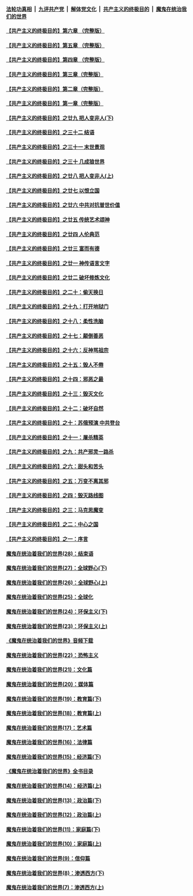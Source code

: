 ####  [法轮功真相](../../../../basic/blob/master/README.md?t=06021002) &nbsp;|&nbsp; [九评共产党](../../../../9ping.md/blob/master/README.md?t=06021002) &nbsp;|&nbsp; [解体党文化](../../../../jtdwh.md/blob/master/README.md?t=06021002)  &nbsp;|&nbsp; [共产主义的终极目的](../../../../gczydzjmd.md/blob/master/README.md?t=06021002) &nbsp;|&nbsp; [魔鬼在统治我们的世界](../../../../mgztzwmdsj.md/blob/master/README.md?t=06021002) 

#### [【共产主义的终极目的】第六章 （完整版）](../pages/nsc422/n11428913.md?t=06021002) 

#### [【共产主义的终极目的】第五章 （完整版）](../pages/nsc422/n11428912.md?t=06021002) 

#### [【共产主义的终极目的】第四章 （完整版）](../pages/nsc422/n11428907.md?t=06021002) 

#### [【共产主义的终极目的】第三章（完整版）](../pages/nsc422/n11428848.md?t=06021002) 

#### [【共产主义的终极目的】第二章（完整版）](../pages/nsc422/n11428831.md?t=06021002) 

#### [【共产主义的终极目的】第一章（完整版）](../pages/nsc422/n11417651.md?t=06021002) 

#### [【共产主义的终极目的】之廿九 把人变非人(下)](../pages/nsc422/n11344140.md?t=06021002) 

#### [【共产主义的终极目的】之三十二 结语](../pages/nsc422/n11360535.md?t=06021002) 

#### [【共产主义的终极目的】之三十一 末世景观](../pages/nsc422/n11351129.md?t=06021002) 

#### [【共产主义的终极目的】之三十 几成狼世界](../pages/nsc422/n11348280.md?t=06021002) 

#### [【共产主义的终极目的】之廿八 把人变非人(上)](../pages/nsc422/n11340492.md?t=06021002) 

#### [【共产主义的终极目的】之廿七 以恨立国](../pages/nsc422/n11336944.md?t=06021002) 

#### [【共产主义的终极目的】之廿六 中共对抗普世价值](../pages/nsc422/n11324785.md?t=06021002) 

#### [【共产主义的终极目的】之廿五 传统艺术颂神](../pages/nsc422/n11296396.md?t=06021002) 

#### [【共产主义的终极目的】之廿四 人伦典范](../pages/nsc422/n11296397.md?t=06021002) 

#### [【共产主义的终极目的】之廿三 富而有德](../pages/nsc422/n11283598.md?t=06021002) 

#### [【共产主义的终极目的】之廿一 神传语言文字](../pages/nsc422/n11263265.md?t=06021002) 

#### [【共产主义的终极目的】之廿二 破坏修炼文化](../pages/nsc422/n11245728.md?t=06021002) 

#### [【共产主义的终极目的】之二十：偷天换日](../pages/nsc422/n11238846.md?t=06021002) 

#### [【共产主义的终极目的】之十九：打开地狱门](../pages/nsc422/n11206376.md?t=06021002) 

#### [【共产主义的终极目的】之十八：柔性洗脑](../pages/nsc422/n11199994.md?t=06021002) 

#### [【共产主义的终极目的】之十七：颠倒善恶](../pages/nsc422/n11179782.md?t=06021002) 

#### [【共产主义的终极目的】之十六：反神骂祖宗](../pages/nsc422/n11166798.md?t=06021002) 

#### [【共产主义的终极目的】之十五：毁人不倦](../pages/nsc422/n11166792.md?t=06021002) 

#### [【共产主义的终极目的】之十四：邪恶之最](../pages/nsc422/n11150249.md?t=06021002) 

#### [【共产主义的终极目的】之十三：毁灭文化](../pages/nsc422/n11135227.md?t=06021002) 

#### [【共产主义的终极目的】之十二：破坏自然](../pages/nsc422/n11135214.md?t=06021002) 

#### [【共产主义的终极目的】之十：苏俄预演 中共登台](../pages/nsc422/n11118424.md?t=06021002) 

#### [【共产主义的终极目的】之十一：屠杀精英](../pages/nsc422/n11118442.md?t=06021002) 

#### [【共产主义的终极目的】之九：共产邪灵一路杀](../pages/nsc422/n11114139.md?t=06021002) 

#### [【共产主义的终极目的】之六：甜头和苦头](../pages/nsc422/n11096971.md?t=06021002) 

#### [【共产主义的终极目的】之五：万变不离其邪](../pages/nsc422/n11091285.md?t=06021002) 

#### [【共产主义的终极目的】之四：毁灭路线图](../pages/nsc422/n11086284.md?t=06021002) 

#### [【共产主义的终极目的】之三：马克思魔变](../pages/nsc422/n11061941.md?t=06021002) 

#### [【共产主义的终极目的】之二：中心之国](../pages/nsc422/n11047728.md?t=06021002) 

#### [【共产主义的终极目的】之一：序言](../pages/nsc422/n11086077.md?t=06021002) 

#### [魔鬼在统治着我们的世界(28)：结束语](../pages/nsc422/n10936246.md?t=06021002) 

#### [魔鬼在统治着我们的世界(27)：全球野心(下)](../pages/nsc422/n10928319.md?t=06021002) 

#### [魔鬼在统治着我们的世界(26)：全球野心(上)](../pages/nsc422/n10900318.md?t=06021002) 

#### [魔鬼在统治着我们的世界(25)：全球化](../pages/nsc422/n10788205.md?t=06021002) 

#### [魔鬼在统治着我们的世界(24)：环保主义(下)](../pages/nsc422/n10695307.md?t=06021002) 

#### [魔鬼在统治着我们的世界(23)：环保主义(上)](../pages/nsc422/n10688613.md?t=06021002) 

#### [《魔鬼在统治着我们的世界》音频下载](../pages/nsc422/n10635553.md?t=06021002) 

#### [魔鬼在统治着我们的世界(22)：恐怖主义](../pages/nsc422/n10614727.md?t=06021002) 

#### [魔鬼在统治着我们的世界(21)：文化篇](../pages/nsc422/n10597706.md?t=06021002) 

#### [魔鬼在统治着我们的世界(20)：媒体篇](../pages/nsc422/n10586579.md?t=06021002) 

#### [魔鬼在统治着我们的世界(19)：教育篇(下)](../pages/nsc422/n10564808.md?t=06021002) 

#### [魔鬼在统治着我们的世界(18)：教育篇(上)](../pages/nsc422/n10526970.md?t=06021002) 

#### [魔鬼在统治着我们的世界(17)：艺术篇](../pages/nsc422/n10499093.md?t=06021002) 

#### [魔鬼在统治着我们的世界(16)：法律篇](../pages/nsc422/n10485969.md?t=06021002) 

#### [魔鬼在统治着我们的世界(15)：经济篇(下)](../pages/nsc422/n10469975.md?t=06021002) 

#### [《魔鬼在统治着我们的世界》全书目录](../pages/nsc422/n10464261.md?t=06021002) 

#### [魔鬼在统治着我们的世界(14)：经济篇(上)](../pages/nsc422/n10457370.md?t=06021002) 

#### [魔鬼在统治着我们的世界(13)：政治篇(下)](../pages/nsc422/n10448270.md?t=06021002) 

#### [魔鬼在统治着我们的世界(12)：政治篇(上)](../pages/nsc422/n10444576.md?t=06021002) 

#### [魔鬼在统治着我们的世界(11)：家庭篇(下)](../pages/nsc422/n10440961.md?t=06021002) 

#### [魔鬼在统治着我们的世界(10)：家庭篇(上)](../pages/nsc422/n10435448.md?t=06021002) 

#### [魔鬼在统治着我们的世界(9)：信仰篇](../pages/nsc422/n10432159.md?t=06021002) 

#### [魔鬼在统治着我们的世界(8)：渗透西方(下)](../pages/nsc422/n10429603.md?t=06021002) 

#### [魔鬼在统治着我们的世界(7)：渗透西方(上)](../pages/nsc422/n10426013.md?t=06021002) 

